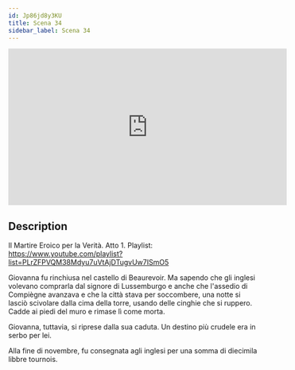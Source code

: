 ```yaml
---
id: Jp86jd8y3KU
title: Scena 34
sidebar_label: Scena 34
---
```


<iframe
  width="560"
  height="315"
  src="https://www.youtube.com/embed/Jp86jd8y3KU"
  title="YouTube video player"
  frameborder="0"
  allow="accelerometer; autoplay; clipboard-write; encrypted-media; gyroscope; picture-in-picture; web-share"
  referrerpolicy="strict-origin-when-cross-origin"
  allowfullscreen
></iframe>

## Description

Il Martire Eroico per la Verità. Atto 1. 
Playlist: https://www.youtube.com/playlist?list=PLrZFPVQM38Mdyu7uVtAjDTugvUw7ISmO5 

Giovanna fu rinchiusa nel castello di Beaurevoir. Ma sapendo che gli inglesi volevano comprarla dal signore di Lussemburgo e anche che l'assedio di Compiègne avanzava e che la città stava per soccombere, una notte si lasciò scivolare dalla cima della torre, usando delle cinghie che si ruppero. Cadde ai piedi del muro e rimase lì come morta.

Giovanna, tuttavia, si riprese dalla sua caduta. Un destino più crudele era in serbo per lei.

Alla fine di novembre, fu consegnata agli inglesi per una somma di diecimila libbre tournois.
